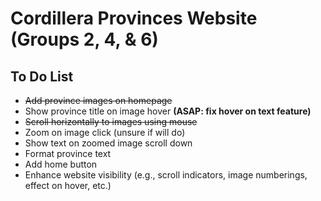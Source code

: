 # Cordillera Provinces Website (Groups 2, 4, & 6)
## To Do List
- ~~Add province images on homepage~~
- Show province title on image hover **(ASAP: fix hover on text feature)**
- ~~Scroll horizontally to images using mouse~~
- Zoom on image click (unsure if will do)
- Show text on zoomed image scroll down
- Format province text
- Add home button
- Enhance website visibility (e.g., scroll indicators, image numberings, effect on hover, etc.)
